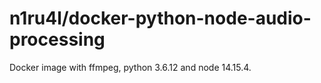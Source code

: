 # n1ru4l/docker-python-node-audio-processing

Docker image with ffmpeg, python 3.6.12 and node 14.15.4.
